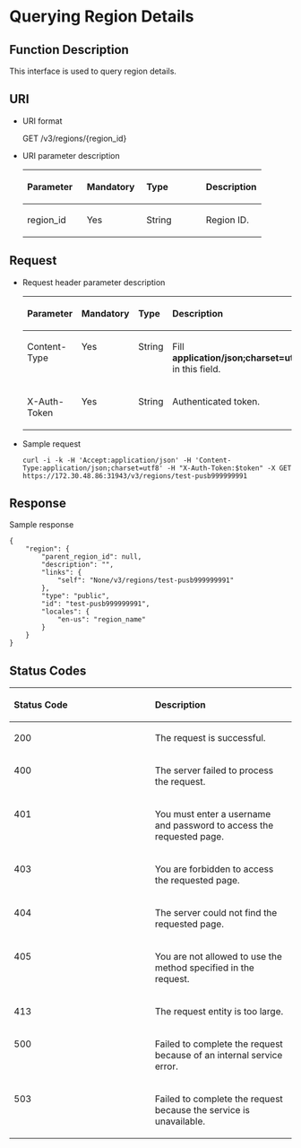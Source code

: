 # Querying Region Details<a name="en-us_topic_0067148044"></a>

## Function Description<a name="s1fea94fc86654d20a4264b290de6701b"></a>

This interface is used to query region details.

## URI<a name="sd0c6621b74af445d8e95f2e8c5061c96"></a>

-   URI format

    GET /v3/regions/\{region\_id\}


-   URI parameter description

    <a name="ta5ea92914f7e42ff96cb722ca62bbbc9"></a>
    <table><thead align="left"><tr id="r4b24ae277ca941128fbc303aeaf8326a"><th class="cellrowborder" valign="top" width="25%" id="mcps1.1.5.1.1"><p id="af8e60b99318f4a20b2d78b90100c964d"><a name="af8e60b99318f4a20b2d78b90100c964d"></a><a name="af8e60b99318f4a20b2d78b90100c964d"></a><strong id="a173ae121cc9e48328ca613e72f2a1504"><a name="a173ae121cc9e48328ca613e72f2a1504"></a><a name="a173ae121cc9e48328ca613e72f2a1504"></a>Parameter</strong></p>
    </th>
    <th class="cellrowborder" valign="top" width="25%" id="mcps1.1.5.1.2"><p id="a3e2b7330b740417881fc8195c5dc3d24"><a name="a3e2b7330b740417881fc8195c5dc3d24"></a><a name="a3e2b7330b740417881fc8195c5dc3d24"></a><strong id="ac429376f11ae472b87ff4be326afb9d8"><a name="ac429376f11ae472b87ff4be326afb9d8"></a><a name="ac429376f11ae472b87ff4be326afb9d8"></a>Mandatory</strong></p>
    </th>
    <th class="cellrowborder" valign="top" width="25%" id="mcps1.1.5.1.3"><p id="a181496d4ddc847339375b4f23dfc9987"><a name="a181496d4ddc847339375b4f23dfc9987"></a><a name="a181496d4ddc847339375b4f23dfc9987"></a><strong id="b842352706143526_1"><a name="b842352706143526_1"></a><a name="b842352706143526_1"></a>Type</strong></p>
    </th>
    <th class="cellrowborder" valign="top" width="25%" id="mcps1.1.5.1.4"><p id="a5e29560192784650a29a305b9bad99e5"><a name="a5e29560192784650a29a305b9bad99e5"></a><a name="a5e29560192784650a29a305b9bad99e5"></a><strong id="b20601766145329_1"><a name="b20601766145329_1"></a><a name="b20601766145329_1"></a>Description</strong></p>
    </th>
    </tr>
    </thead>
    <tbody><tr id="r6af57967c5d04d67b0035d0ca833ad57"><td class="cellrowborder" valign="top" width="25%" headers="mcps1.1.5.1.1 "><p id="a50c523360f4d4908b875d10a28623c70"><a name="a50c523360f4d4908b875d10a28623c70"></a><a name="a50c523360f4d4908b875d10a28623c70"></a>region_id</p>
    </td>
    <td class="cellrowborder" valign="top" width="25%" headers="mcps1.1.5.1.2 "><p id="ac24e8e998166421f94f7530c61d06715"><a name="ac24e8e998166421f94f7530c61d06715"></a><a name="ac24e8e998166421f94f7530c61d06715"></a>Yes</p>
    </td>
    <td class="cellrowborder" valign="top" width="25%" headers="mcps1.1.5.1.3 "><p id="a87c50dfba8bc4d549c30e53012306af5"><a name="a87c50dfba8bc4d549c30e53012306af5"></a><a name="a87c50dfba8bc4d549c30e53012306af5"></a>String</p>
    </td>
    <td class="cellrowborder" valign="top" width="25%" headers="mcps1.1.5.1.4 "><p id="a5e8ec1f1ea9349f8a0219d77303769ef"><a name="a5e8ec1f1ea9349f8a0219d77303769ef"></a><a name="a5e8ec1f1ea9349f8a0219d77303769ef"></a>Region ID.</p>
    </td>
    </tr>
    </tbody>
    </table>


## **Request**<a name="sc6a67a265e0c4e6c85c6dddbfffeec05"></a>

-   Request header parameter description

    <a name="t97020ff6a99b4d02897c62dc32176b10"></a>
    <table><thead align="left"><tr id="r33f9811ab31441bcbb68da4318582ff7"><th class="cellrowborder" valign="top" width="25%" id="mcps1.1.5.1.1"><p id="a15b20b8a2b1a4846942c4381d69d0f1f"><a name="a15b20b8a2b1a4846942c4381d69d0f1f"></a><a name="a15b20b8a2b1a4846942c4381d69d0f1f"></a><strong id="b28713308113347"><a name="b28713308113347"></a><a name="b28713308113347"></a>Parameter</strong></p>
    </th>
    <th class="cellrowborder" valign="top" width="25%" id="mcps1.1.5.1.2"><p id="a0c341246324648c2a331a2f3b29728ce"><a name="a0c341246324648c2a331a2f3b29728ce"></a><a name="a0c341246324648c2a331a2f3b29728ce"></a><strong id="b491965322"><a name="b491965322"></a><a name="b491965322"></a>Mandatory</strong></p>
    </th>
    <th class="cellrowborder" valign="top" width="25%" id="mcps1.1.5.1.3"><p id="ae3c49c667f304a8ea41ef4821a55dd34"><a name="ae3c49c667f304a8ea41ef4821a55dd34"></a><a name="ae3c49c667f304a8ea41ef4821a55dd34"></a><strong id="b842352706143526_3"><a name="b842352706143526_3"></a><a name="b842352706143526_3"></a>Type</strong></p>
    </th>
    <th class="cellrowborder" valign="top" width="25%" id="mcps1.1.5.1.4"><p id="ac65744bcbe944be4891ed74be82742a6"><a name="ac65744bcbe944be4891ed74be82742a6"></a><a name="ac65744bcbe944be4891ed74be82742a6"></a><strong id="b20601766145329_3"><a name="b20601766145329_3"></a><a name="b20601766145329_3"></a>Description</strong></p>
    </th>
    </tr>
    </thead>
    <tbody><tr id="rd59aad8dd3584169840a2a50ca0bc035"><td class="cellrowborder" valign="top" width="25%" headers="mcps1.1.5.1.1 "><p id="a5f8f06a2f0f141d1b14d88d3cec03e26"><a name="a5f8f06a2f0f141d1b14d88d3cec03e26"></a><a name="a5f8f06a2f0f141d1b14d88d3cec03e26"></a>Content-Type</p>
    </td>
    <td class="cellrowborder" valign="top" width="25%" headers="mcps1.1.5.1.2 "><p id="a0c8ab11defdf4c8f817b21b21680e919"><a name="a0c8ab11defdf4c8f817b21b21680e919"></a><a name="a0c8ab11defdf4c8f817b21b21680e919"></a>Yes</p>
    </td>
    <td class="cellrowborder" valign="top" width="25%" headers="mcps1.1.5.1.3 "><p id="a222d884836b34d4b96111de13ad02311"><a name="a222d884836b34d4b96111de13ad02311"></a><a name="a222d884836b34d4b96111de13ad02311"></a>String</p>
    </td>
    <td class="cellrowborder" valign="top" width="25%" headers="mcps1.1.5.1.4 "><p id="af58e489f66734ee8bfea4223431362ec"><a name="af58e489f66734ee8bfea4223431362ec"></a><a name="af58e489f66734ee8bfea4223431362ec"></a>Fill <strong id="b842352706161331"><a name="b842352706161331"></a><a name="b842352706161331"></a>application/json;charset=utf8</strong> in this field.</p>
    </td>
    </tr>
    <tr id="red29555edeb84300a63e22cdf504909a"><td class="cellrowborder" valign="top" width="25%" headers="mcps1.1.5.1.1 "><p id="a41b44a08aca64e4382a1901f5c4d384d"><a name="a41b44a08aca64e4382a1901f5c4d384d"></a><a name="a41b44a08aca64e4382a1901f5c4d384d"></a>X-Auth-Token</p>
    </td>
    <td class="cellrowborder" valign="top" width="25%" headers="mcps1.1.5.1.2 "><p id="a554d5f30caf14006ba608ee5e933804c"><a name="a554d5f30caf14006ba608ee5e933804c"></a><a name="a554d5f30caf14006ba608ee5e933804c"></a>Yes</p>
    </td>
    <td class="cellrowborder" valign="top" width="25%" headers="mcps1.1.5.1.3 "><p id="aa734bd6d2ee44712b9b1fba893b1ea79"><a name="aa734bd6d2ee44712b9b1fba893b1ea79"></a><a name="aa734bd6d2ee44712b9b1fba893b1ea79"></a>String</p>
    </td>
    <td class="cellrowborder" valign="top" width="25%" headers="mcps1.1.5.1.4 "><p id="a3598b3c82d4745f18c1f204cf8097e6d"><a name="a3598b3c82d4745f18c1f204cf8097e6d"></a><a name="a3598b3c82d4745f18c1f204cf8097e6d"></a>Authenticated token.</p>
    </td>
    </tr>
    </tbody>
    </table>

-   Sample request

    ```
    curl -i -k -H 'Accept:application/json' -H 'Content-Type:application/json;charset=utf8' -H "X-Auth-Token:$token" -X GET https://172.30.48.86:31943/v3/regions/test-pusb999999991
    ```


## **Response**<a name="s6166214bb04d407290d8691550229884"></a>

Sample response

```
{
    "region": {
        "parent_region_id": null,
        "description": "",
        "links": {
            "self": "None/v3/regions/test-pusb999999991"
        },
        "type": "public",
        "id": "test-pusb999999991",
        "locales": {
            "en-us": "region_name"
        }
    }
}
```

## **Status Codes**<a name="se70eb4ec1a7c43ec9858561956f0a7ba"></a>

<a name="en-us_topic_0035544336_table25927028"></a>
<table><thead align="left"><tr id="en-us_topic_0035544336_row10578662"><th class="cellrowborder" valign="top" width="50%" id="mcps1.1.3.1.1"><p id="en-us_topic_0035544336_p51565323"><a name="en-us_topic_0035544336_p51565323"></a><a name="en-us_topic_0035544336_p51565323"></a><strong id="b46256115113347"><a name="b46256115113347"></a><a name="b46256115113347"></a>Status Code</strong></p>
</th>
<th class="cellrowborder" valign="top" width="50%" id="mcps1.1.3.1.2"><p id="en-us_topic_0035544336_p16041657"><a name="en-us_topic_0035544336_p16041657"></a><a name="en-us_topic_0035544336_p16041657"></a><strong id="b20601766145329_5"><a name="b20601766145329_5"></a><a name="b20601766145329_5"></a>Description</strong></p>
</th>
</tr>
</thead>
<tbody><tr id="en-us_topic_0035544336_row24305815"><td class="cellrowborder" valign="top" width="50%" headers="mcps1.1.3.1.1 "><p id="en-us_topic_0035544336_p22613965"><a name="en-us_topic_0035544336_p22613965"></a><a name="en-us_topic_0035544336_p22613965"></a>200</p>
</td>
<td class="cellrowborder" valign="top" width="50%" headers="mcps1.1.3.1.2 "><p id="en-us_topic_0035544336_p19791876"><a name="en-us_topic_0035544336_p19791876"></a><a name="en-us_topic_0035544336_p19791876"></a>The request is successful.</p>
</td>
</tr>
<tr id="en-us_topic_0035544336_row43909159"><td class="cellrowborder" valign="top" width="50%" headers="mcps1.1.3.1.1 "><p id="en-us_topic_0035544336_p66980994"><a name="en-us_topic_0035544336_p66980994"></a><a name="en-us_topic_0035544336_p66980994"></a>400</p>
</td>
<td class="cellrowborder" valign="top" width="50%" headers="mcps1.1.3.1.2 "><p id="en-us_topic_0035544336_p56751409"><a name="en-us_topic_0035544336_p56751409"></a><a name="en-us_topic_0035544336_p56751409"></a>The server failed to process the request.</p>
</td>
</tr>
<tr id="rb99fbab78bc54ae4953661763b573830"><td class="cellrowborder" valign="top" width="50%" headers="mcps1.1.3.1.1 "><p id="aef55745ff0834933af36d690e2e339b8"><a name="aef55745ff0834933af36d690e2e339b8"></a><a name="aef55745ff0834933af36d690e2e339b8"></a>401</p>
</td>
<td class="cellrowborder" valign="top" width="50%" headers="mcps1.1.3.1.2 "><p id="a480215738ced4bf5a8feafa2681db93b"><a name="a480215738ced4bf5a8feafa2681db93b"></a><a name="a480215738ced4bf5a8feafa2681db93b"></a>You must enter a username and password to access the requested page.</p>
</td>
</tr>
<tr id="en-us_topic_0035544336_row41000636"><td class="cellrowborder" valign="top" width="50%" headers="mcps1.1.3.1.1 "><p id="en-us_topic_0035544336_p32717189"><a name="en-us_topic_0035544336_p32717189"></a><a name="en-us_topic_0035544336_p32717189"></a>403</p>
</td>
<td class="cellrowborder" valign="top" width="50%" headers="mcps1.1.3.1.2 "><p id="ae678037f26d640f5a985c943e2ffb92e"><a name="ae678037f26d640f5a985c943e2ffb92e"></a><a name="ae678037f26d640f5a985c943e2ffb92e"></a>You are forbidden to access the requested page.</p>
</td>
</tr>
<tr id="r1fd5c05b7b6b4c048f3f7b9ddbc755b0"><td class="cellrowborder" valign="top" width="50%" headers="mcps1.1.3.1.1 "><p id="a5d7e2305922e4f9098442a900792dae1"><a name="a5d7e2305922e4f9098442a900792dae1"></a><a name="a5d7e2305922e4f9098442a900792dae1"></a>404</p>
</td>
<td class="cellrowborder" valign="top" width="50%" headers="mcps1.1.3.1.2 "><p id="a9edf299d0513460caaac8a2a19b76e9a"><a name="a9edf299d0513460caaac8a2a19b76e9a"></a><a name="a9edf299d0513460caaac8a2a19b76e9a"></a>The server could not find the requested page.</p>
</td>
</tr>
<tr id="rbb5133f150fd42eebde8dd6e390ecbd5"><td class="cellrowborder" valign="top" width="50%" headers="mcps1.1.3.1.1 "><p id="ad1a2754016e44193a97043265cd611cf"><a name="ad1a2754016e44193a97043265cd611cf"></a><a name="ad1a2754016e44193a97043265cd611cf"></a>405</p>
</td>
<td class="cellrowborder" valign="top" width="50%" headers="mcps1.1.3.1.2 "><p id="a81837d461ef445259c5a6e9e1ce0e32a"><a name="a81837d461ef445259c5a6e9e1ce0e32a"></a><a name="a81837d461ef445259c5a6e9e1ce0e32a"></a>You are not allowed to use the method specified in the request.</p>
</td>
</tr>
<tr id="r2cecff297b1a412f956a312d3cd7acc9"><td class="cellrowborder" valign="top" width="50%" headers="mcps1.1.3.1.1 "><p id="a1f617621d1bc4a9facb1c84d1946002b"><a name="a1f617621d1bc4a9facb1c84d1946002b"></a><a name="a1f617621d1bc4a9facb1c84d1946002b"></a>413</p>
</td>
<td class="cellrowborder" valign="top" width="50%" headers="mcps1.1.3.1.2 "><p id="ac31ead3ee2db40eea8ae45b2779a09e9"><a name="ac31ead3ee2db40eea8ae45b2779a09e9"></a><a name="ac31ead3ee2db40eea8ae45b2779a09e9"></a>The request entity is too large.</p>
</td>
</tr>
<tr id="rd71e0e00759f4179a2dccaf345ba9f2f"><td class="cellrowborder" valign="top" width="50%" headers="mcps1.1.3.1.1 "><p id="a1657c5ca5ebd4a2cbacbdb35fc9b7601"><a name="a1657c5ca5ebd4a2cbacbdb35fc9b7601"></a><a name="a1657c5ca5ebd4a2cbacbdb35fc9b7601"></a>500</p>
</td>
<td class="cellrowborder" valign="top" width="50%" headers="mcps1.1.3.1.2 "><p id="a88b4b14048564e12942b8151dc791b99"><a name="a88b4b14048564e12942b8151dc791b99"></a><a name="a88b4b14048564e12942b8151dc791b99"></a>Failed to complete the request because of an internal service error.</p>
</td>
</tr>
<tr id="r5647e5fd26974514ac66cc3925f30601"><td class="cellrowborder" valign="top" width="50%" headers="mcps1.1.3.1.1 "><p id="a16dfaa16ceac4a33a468c0ae158292fb"><a name="a16dfaa16ceac4a33a468c0ae158292fb"></a><a name="a16dfaa16ceac4a33a468c0ae158292fb"></a>503</p>
</td>
<td class="cellrowborder" valign="top" width="50%" headers="mcps1.1.3.1.2 "><p id="a5635c1924d9648a8be89b1e5dcf0a87b"><a name="a5635c1924d9648a8be89b1e5dcf0a87b"></a><a name="a5635c1924d9648a8be89b1e5dcf0a87b"></a>Failed to complete the request because the service is unavailable.</p>
</td>
</tr>
</tbody>
</table>

